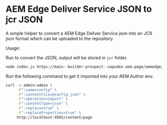 # AEM Edge Deliver Service JSON to jcr JSON

A simple helper to convert a AEM Edge Deliver Service json into an JCR json format which can be uploaded to the repository.

Usage:

Run to convert the JSON, output will be stored in `jcr` folder.

```bash
node index.js https://main--builder-prospect--sapudex.aem.page/aemedge/tagging-contenthub.json
```

Run the following command to get it imported into your AEM Author env.

```bash
curl -u admin:admin \
     -F":name=config" \
     -F":contentFile=@config.json" \
     -F":operation=import" \
     -F":contentType=json" \
     -F":replace=true" \
     -F":replaceProperties=true" \
     http://localhost:4502/content/page
```